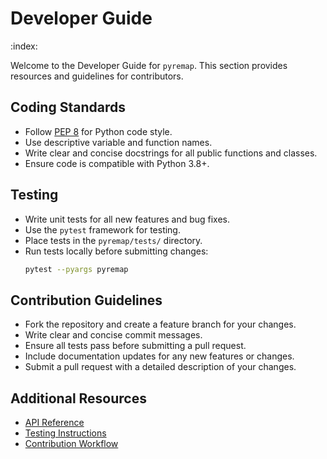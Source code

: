 # Developer Guide

:index:

Welcome to the Developer Guide for `pyremap`. This section provides resources and guidelines for contributors.

## Coding Standards

- Follow [PEP 8](https://peps.python.org/pep-0008/) for Python code style.
- Use descriptive variable and function names.
- Write clear and concise docstrings for all public functions and classes.
- Ensure code is compatible with Python 3.8+.

## Testing

- Write unit tests for all new features and bug fixes.
- Use the `pytest` framework for testing.
- Place tests in the `pyremap/tests/` directory.
- Run tests locally before submitting changes:
  ```bash
  pytest --pyargs pyremap
  ```

## Contribution Guidelines

- Fork the repository and create a feature branch for your changes.
- Write clear and concise commit messages.
- Ensure all tests pass before submitting a pull request.
- Include documentation updates for any new features or changes.
- Submit a pull request with a detailed description of your changes.

## Additional Resources

- [API Reference](api.md)
- [Testing Instructions](testing_instructions.md)
- [Contribution Workflow](contribution_workflow.md)